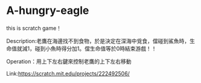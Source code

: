 # A-hungry-eagle
this is scratch game！

Description:老鷹在海邊找不到食物，於是決定在深海中覓食，儅碰到鯊魚時，生命值就減1，碰到小魚時得分加1。儅生命值等於0時結束游戲！！

Operation：用上下左右鍵來控制老鷹的上下左右移動

Link:https://scratch.mit.edu/projects/222492506/
